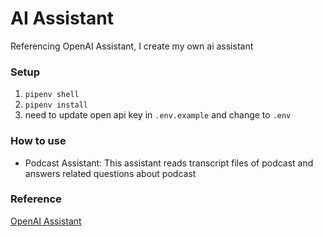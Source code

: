 # AI Assistant

Referencing OpenAI Assistant, I create my own ai assistant

### Setup
1. `pipenv shell`
2. `pipenv install`
3. need to update open api key in `.env.example` and change to `.env`

### How to use

- Podcast Assistant: This assistant reads transcript files of podcast and answers related questions about podcast


### Reference
[OpenAI Assistant](https://platform.openai.com/docs/assistants/overview)